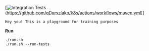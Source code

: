 [![Integration Tests](https://github.com/qDurszlakp/k8s/actions/workflows/maven.yml/badge.svg)(https://github.com/qDurszlakp/k8s/actions/workflows/maven.yml)]

````
Hey you! This is a playground for training purposes
````
**Run**
````
./run.sh
./run.sh --run-tests
````